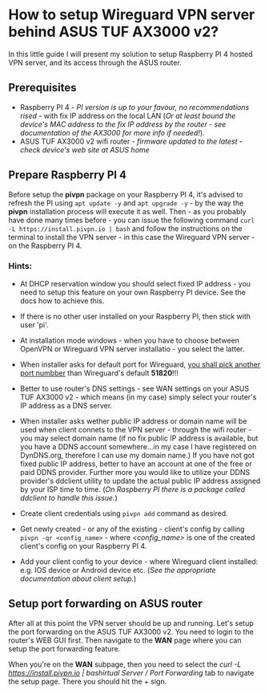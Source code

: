 # How to setup Wireguard VPN server behind ASUS TUF AX3000 v2?
In this little guide I will present my solution to setup Raspberry PI 4 hosted VPN server, and its access through the ASUS router.
## Prerequisites
- Raspberry PI 4 - *PI version is up to your favour, no recommendations rised* - with fix IP address on the local LAN (*Or at least bound the device's MAC address to the fix IP address by the router - see documentation of the AX3000 for more info if needed!*).
- ASUS TUF AX3000 v2 wifi router - *firmware updated to the latest - check device's web site at ASUS home*

## Prepare Raspberry PI 4
Before setup the **pivpn** package on your Raspberry PI 4, it's advised to refresh the PI using ```apt update -y``` and ```apt upgrade -y``` - by the way the **pivpn** installation process will execute it as well.
Then - as you probably have done many times before - you can issue the following command ```curl -L https://install.pivpn.io | bash``` and follow the instructions on the terminal to install the VPN server - in this case the Wireguard VPN server - on the Raspberry PI 4.

### Hints:

-  At DHCP reservation window you should select fixed IP address - you need to setup this feature on your own Raspberry PI device. See the docs how to achieve this.

-  If there is no other user installed on your Raspberry PI, then stick with user 'pi'.

-  At installation mode windows - when you have to choose between OpenVPN or Wireguard VPN server installatio - you select the latter.

-  When installer asks for default port for Wireguard, <u>you shall pick another port numbber</u> than Wireguard's default **51820**!!!

-  Better to use router's DNS settings - see WAN settings on your ASUS TUF AX3000 v2 - which means (in my case) simply select your router's IP address as a DNS server.

-  When installer asks wether public IP address or domain name will be used when client connets to the VPN server - through the wifi router - you may select  domain name (if no fix public IP address is available, but you have a DDNS account somewhere...in my case I have registered on DynDNS.org, therefore I can use my domain name.) If you have not got fixed public IP address, better to have an account at one of the free or paid DDNS provider. Further more you would like to utilize your DDNS provider's ddclient utility to update the actual public IP address assigned by your ISP time to time. (*On Raspberry PI there is a package called ddclient to handle this issue.*)
-  Create client credentials using ```pivpn add``` command as desired.
-  Get newly created - or any of the existing - client's config by calling ```pivpn -qr <config_name>``` - where *<config_name>* is one of the created client's config on your Raspberry PI 4.
-  Add your client config to your device - where Wireguard client installed: e.g. IOS device or Android device etc. (*See the appropriate documentation about client setup.*)

## Setup port forwarding on ASUS router

After all at this point the VPN server should be up and running. Let's setup the port forwarding on the ASUS TUF AX3000 v2.
You need to login to the router's WEB GUI first. Then navigate to the **WAN** page where you can setup the port forwarding feature.

When you're on the **WAN** subpage, then you need to select the _curl -L https://install.pivpn.io | bashirtual Server / Port Forwarding_ tab to navigate the setup page.
There you should hit the &#x2B; sign.

